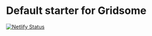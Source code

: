# Default starter for Gridsome
[![Netlify Status](https://api.netlify.com/api/v1/badges/328ab715-1616-46b4-a343-7bf92bee46f7/deploy-status)](https://app.netlify.com/sites/klayaya/deploys)
